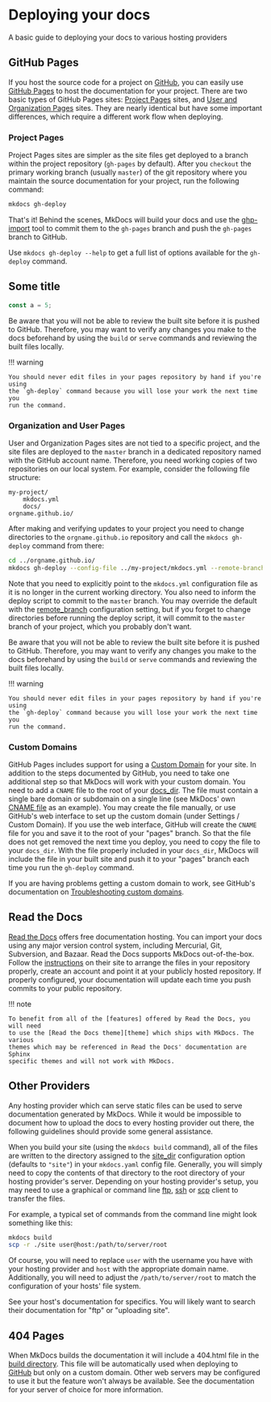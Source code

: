 # Deploying your docs

A basic guide to deploying your docs to various hosting providers

## GitHub Pages

If you host the source code for a project on [GitHub](https://github.com/), you can easily use [GitHub Pages](https://pages.github.com/) to host the documentation for your project. There are two basic types of GitHub Pages sites: [Project Pages](https://help.github.com/articles/user-organization-and-project-pages/#project-pages-sites) sites, and [User and Organization Pages](https://help.github.com/articles/user-organization-and-project-pages/#user-and-organization-pages-sites) sites. They are nearly identical but have some important differences, which require a different work flow when deploying.

### Project Pages

Project Pages sites are simpler as the site files get deployed to a branch within the project repository \(`gh-pages` by default\). After you `checkout` the primary working branch \(usually `master`\) of the git repository where you maintain the source documentation for your project, run the following command:

```bash
mkdocs gh-deploy
```

That's it! Behind the scenes, MkDocs will build your docs and use the [ghp-import](https://github.com/davisp/ghp-import) tool to commit them to the `gh-pages` branch and push the `gh-pages` branch to GitHub.

Use `mkdocs gh-deploy --help` to get a full list of options available for the `gh-deploy` command.

## Some title

```javascript
const a = 5;
```

Be aware that you will not be able to review the built site before it is pushed to GitHub. Therefore, you may want to verify any changes you make to the docs beforehand by using the `build` or `serve` commands and reviewing the built files locally.

!!! warning

```text
You should never edit files in your pages repository by hand if you're using
the `gh-deploy` command because you will lose your work the next time you
run the command.
```

### Organization and User Pages

User and Organization Pages sites are not tied to a specific project, and the site files are deployed to the `master` branch in a dedicated repository named with the GitHub account name. Therefore, you need working copies of two repositories on our local system. For example, consider the following file structure:

```text
my-project/
    mkdocs.yml
    docs/
orgname.github.io/
```

After making and verifying updates to your project you need to change directories to the `orgname.github.io` repository and call the `mkdocs gh-deploy` command from there:

```bash
cd ../orgname.github.io/
mkdocs gh-deploy --config-file ../my-project/mkdocs.yml --remote-branch master
```

Note that you need to explicitly point to the `mkdocs.yml` configuration file as it is no longer in the current working directory. You also need to inform the deploy script to commit to the `master` branch. You may override the default with the [remote\_branch](configuration.md#remote_branch) configuration setting, but if you forget to change directories before running the deploy script, it will commit to the `master` branch of your project, which you probably don't want.

Be aware that you will not be able to review the built site before it is pushed to GitHub. Therefore, you may want to verify any changes you make to the docs beforehand by using the `build` or `serve` commands and reviewing the built files locally.

!!! warning

```text
You should never edit files in your pages repository by hand if you're using
the `gh-deploy` command because you will lose your work the next time you
run the command.
```

### Custom Domains

GitHub Pages includes support for using a [Custom Domain](https://help.github.com/articles/adding-or-removing-a-custom-domain-for-your-github-pages-site) for your site. In addition to the steps documented by GitHub, you need to take one additional step so that MkDocs will work with your custom domain. You need to add a `CNAME` file to the root of your [docs\_dir](configuration.md#docs_dir). The file must contain a single bare domain or subdomain on a single line \(see MkDocs' own [CNAME file](https://github.com/mkdocs/mkdocs/blob/master/docs/CNAME) as an example\). You may create the file manually, or use GitHub's web interface to set up the custom domain \(under Settings / Custom Domain\). If you use the web interface, GitHub will create the `CNAME` file for you and save it to the root of your "pages" branch. So that the file does not get removed the next time you deploy, you need to copy the file to your `docs_dir`. With the file properly included in your `docs_dir`, MkDocs will include the file in your built site and push it to your "pages" branch each time you run the `gh-deploy` command.

If you are having problems getting a custom domain to work, see GitHub's documentation on [Troubleshooting custom domains](https://help.github.com/articles/troubleshooting-custom-domains/).

## Read the Docs

[Read the Docs](https://readthedocs.org/) offers free documentation hosting. You can import your docs using any major version control system, including Mercurial, Git, Subversion, and Bazaar. Read the Docs supports MkDocs out-of-the-box. Follow the [instructions](https://docs.readthedocs.io/en/stable/intro/getting-started-with-mkdocs.html) on their site to arrange the files in your repository properly, create an account and point it at your publicly hosted repository. If properly configured, your documentation will update each time you push commits to your public repository.

!!! note

```text
To benefit from all of the [features] offered by Read the Docs, you will need
to use the [Read the Docs theme][theme] which ships with MkDocs. The various
themes which may be referenced in Read the Docs' documentation are Sphinx
specific themes and will not work with MkDocs.
```

## Other Providers

Any hosting provider which can serve static files can be used to serve documentation generated by MkDocs. While it would be impossible to document how to upload the docs to every hosting provider out there, the following guidelines should provide some general assistance.

When you build your site \(using the `mkdocs build` command\), all of the files are written to the directory assigned to the [site\_dir](configuration.md#site_dir) configuration option \(defaults to `"site"`\) in your `mkdocs.yaml` config file. Generally, you will simply need to copy the contents of that directory to the root directory of your hosting provider's server. Depending on your hosting provider's setup, you may need to use a graphical or command line [ftp](https://en.wikipedia.org/wiki/File_Transfer_Protocol), [ssh](https://en.wikipedia.org/wiki/Secure_Shell) or [scp](https://en.wikipedia.org/wiki/Secure_copy) client to transfer the files.

For example, a typical set of commands from the command line might look something like this:

```bash
mkdocs build
scp -r ./site user@host:/path/to/server/root
```

Of course, you will need to replace `user` with the username you have with your hosting provider and `host` with the appropriate domain name. Additionally, you will need to adjust the `/path/to/server/root` to match the configuration of your hosts' file system.

See your host's documentation for specifics. You will likely want to search their documentation for "ftp" or "uploading site".

## 404 Pages

When MkDocs builds the documentation it will include a 404.html file in the [build directory](configuration.md#site_dir). This file will be automatically used when deploying to [GitHub](deploying-your-docs.md#github-pages) but only on a custom domain. Other web servers may be configured to use it but the feature won't always be available. See the documentation for your server of choice for more information.

